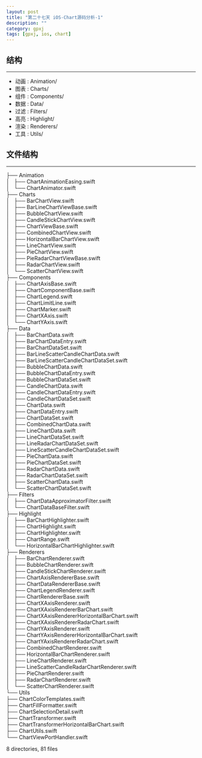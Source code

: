 ```yaml
---
layout: post
title: "第二十七天 iOS-Chart源码分析-1" 
description: ""
category: gpxj
tags: [gpxj, ios, chart]
---
```



## 结构
---

* 动画	:	Animation/
* 图表	:	Charts/
* 组件	:	Components/
* 数据	:	Data/
* 过滤	:	Filters/
* 高亮	:	Highlight/
* 渲染	:	Renderers/
* 工具	:	Utils/

## 文件结构
---
  
├── Animation  
│   ├── ChartAnimationEasing.swift  
│   └── ChartAnimator.swift  
├── Charts  
│   ├── BarChartView.swift  
│   ├── BarLineChartViewBase.swift  
│   ├── BubbleChartView.swift  
│   ├── CandleStickChartView.swift  
│   ├── ChartViewBase.swift  
│   ├── CombinedChartView.swift  
│   ├── HorizontalBarChartView.swift  
│   ├── LineChartView.swift  
│   ├── PieChartView.swift  
│   ├── PieRadarChartViewBase.swift  
│   ├── RadarChartView.swift  
│   └── ScatterChartView.swift  
├── Components  
│   ├── ChartAxisBase.swift  
│   ├── ChartComponentBase.swift  
│   ├── ChartLegend.swift  
│   ├── ChartLimitLine.swift  
│   ├── ChartMarker.swift  
│   ├── ChartXAxis.swift  
│   └── ChartYAxis.swift  
├── Data  
│   ├── BarChartData.swift  
│   ├── BarChartDataEntry.swift  
│   ├── BarChartDataSet.swift  
│   ├── BarLineScatterCandleChartData.swift  
│   ├── BarLineScatterCandleChartDataSet.swift  
│   ├── BubbleChartData.swift  
│   ├── BubbleChartDataEntry.swift  
│   ├── BubbleChartDataSet.swift  
│   ├── CandleChartData.swift  
│   ├── CandleChartDataEntry.swift  
│   ├── CandleChartDataSet.swift  
│   ├── ChartData.swift  
│   ├── ChartDataEntry.swift  
│   ├── ChartDataSet.swift  
│   ├── CombinedChartData.swift  
│   ├── LineChartData.swift  
│   ├── LineChartDataSet.swift  
│   ├── LineRadarChartDataSet.swift  
│   ├── LineScatterCandleChartDataSet.swift  
│   ├── PieChartData.swift  
│   ├── PieChartDataSet.swift  
│   ├── RadarChartData.swift  
│   ├── RadarChartDataSet.swift  
│   ├── ScatterChartData.swift  
│   └── ScatterChartDataSet.swift  
├── Filters  
│   ├── ChartDataApproximatorFilter.swift  
│   └── ChartDataBaseFilter.swift  
├── Highlight  
│   ├── BarChartHighlighter.swift  
│   ├── ChartHighlight.swift  
│   ├── ChartHighlighter.swift  
│   ├── ChartRange.swift  
│   └── HorizontalBarChartHighlighter.swift  
├── Renderers  
│   ├── BarChartRenderer.swift  
│   ├── BubbleChartRenderer.swift  
│   ├── CandleStickChartRenderer.swift  
│   ├── ChartAxisRendererBase.swift  
│   ├── ChartDataRendererBase.swift  
│   ├── ChartLegendRenderer.swift  
│   ├── ChartRendererBase.swift  
│   ├── ChartXAxisRenderer.swift  
│   ├── ChartXAxisRendererBarChart.swift  
│   ├── ChartXAxisRendererHorizontalBarChart.swift  
│   ├── ChartXAxisRendererRadarChart.swift  
│   ├── ChartYAxisRenderer.swift  
│   ├── ChartYAxisRendererHorizontalBarChart.swift  
│   ├── ChartYAxisRendererRadarChart.swift  
│   ├── CombinedChartRenderer.swift  
│   ├── HorizontalBarChartRenderer.swift  
│   ├── LineChartRenderer.swift  
│   ├── LineScatterCandleRadarChartRenderer.swift  
│   ├── PieChartRenderer.swift  
│   ├── RadarChartRenderer.swift  
│   └── ScatterChartRenderer.swift  
└── Utils  
    ├── ChartColorTemplates.swift  
    ├── ChartFillFormatter.swift  
    ├── ChartSelectionDetail.swift  
    ├── ChartTransformer.swift  
    ├── ChartTransformerHorizontalBarChart.swift  
    ├── ChartUtils.swift  
    └── ChartViewPortHandler.swift  
  
8 directories, 81 files  
